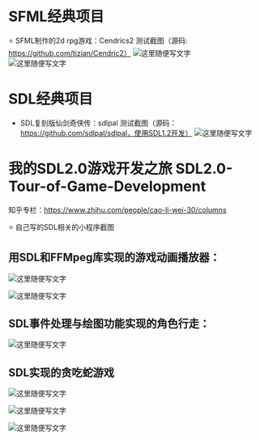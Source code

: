 # SFML经典项目
⭐️ SFML制作的2d rpg游戏：Cendrics2 测试截图（源码: https://github.com/tizian/Cendric2）
![这里随便写文字](https://github.com/clw5180/SDL2.0-Tour-of-Game-Development/blob/master/screenshot/1.png)  
![这里随便写文字](https://github.com/clw5180/SDL2.0-Tour-of-Game-Development/blob/master/screenshot/2.png)  


# SDL经典项目
* SDL复刻版仙剑奇侠传：sdlpal 测试截图（源码：https://github.com/sdlpal/sdlpal，使用SDL1.2开发）
![这里随便写文字](https://github.com/clw5180/SDL2.0-Tour-of-Game-Development/blob/master/screenshot/3.jpg)  


# 我的SDL2.0游戏开发之旅 SDL2.0-Tour-of-Game-Development
知乎专栏：https://www.zhihu.com/people/cao-li-wei-30/columns

⭐️ 自己写的SDL相关的小程序截图

## 用SDL和FFMpeg库实现的游戏动画播放器：
![这里随便写文字](https://github.com/clw5180/SDL2.0-Tour-of-Game-Development/blob/master/SDL_video_player/screenshot/1.png)  

![这里随便写文字](https://github.com/clw5180/SDL2.0-Tour-of-Game-Development/blob/master/SDL_video_player/screenshot/2.png)  

## SDL事件处理与绘图功能实现的角色行走：

![这里随便写文字](https://github.com/clw5180/SDL2.0-Tour-of-Game-Development/blob/master/SDL_role_walking/screenshot.png) 

## SDL实现的贪吃蛇游戏

![这里随便写文字](https://github.com/clw5180/SDL2.0-Tour-of-Game-Development/blob/master/SDL_snake/screenshot1.png) 

![这里随便写文字](https://github.com/clw5180/SDL2.0-Tour-of-Game-Development/blob/master/SDL_snake/screenshot2.png) 

![这里随便写文字](https://github.com/clw5180/SDL2.0-Tour-of-Game-Development/blob/master/SDL_snake/screenshot3.png) 
